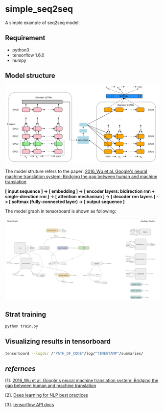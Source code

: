 # simple_seq2seq
A simple example of seq2seq model.

## Requirement
- python3
- tensorflow 1.6.0
- numpy

## Model structure
![model_structure](./model_structure.png)

The model struture refers to the paper: [2016_Wu et al. Google's neural machine translation system: Bridging the gap between human and machine translation](https://arxiv.org/pdf/1609.08144.pdf%20\(7.pdf)

**[ input sequence ] -> [ embedding ] -> [ encoder layers: bidirection rnn + single-direction rnn ] -> [ attention mechanism ] -> [ decoder rnn layers ] -> [ softmax (fully-connected layer) -> [ output sequence ]**

The model graph in tensorboard is shown as following:

![model_graph](./model_graph.png)

## Strat training
```sh
python train.py
```

## Visualizing results in tensorboard
```sh
tensorboard --logdir /"PATH_OF_CODE"/log/"TIMESTAMP"/summaries/
```

## *refernces*
[1]. [2016_Wu et al. Google's neural machine translation system: Bridging the gap between human and machine translation](https://arxiv.org/pdf/1609.08144.pdf%20\(7.pdf)

[2]. [Deep learning for NLP best practices](http://ruder.io/deep-learning-nlp-best-practices/index.html#fnref:20)

[3]. [tensorflow API docs](https://www.tensorflow.org/api_docs/python/tf)
